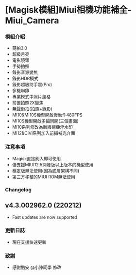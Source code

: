 # [Magisk模組]Miui相機功能補全-Miui_Camera
### 模組介紹
- 萌拍3.0
- 超級月亮
- 電影鏡頭
- 手勢拍照
- 錄影音源變焦
- 錄影HDR模式
- 錄影超級防手震(Pro)
- 多機聯錄
- 專業模式中照片風格
- 前置拍照2X變焦
- 無聲街拍(拍照+錄影)
- MI10&MI10S機型開啟慢動作480FPS
- MI10S機型開啟多攝同開(三個畫面)
- MI10系列修改為新版相機浮水印
- MI12&CIVI系列加入前攝補光介面

### 注意事項
- Magisk直接刷入即可使用
- 僅支援MIUI12.5開發版以上版本的機型使用
- 穩定版無法使用(因為底層架構不同)
- 第三方移植的MIUI ROM無法使用

### Changelog
## v4.3.002962.0 (220212)
- Fast updates are now supported

### 更新日誌
- 現在支援快速更新

### 致謝
- 感謝酷安 @小陳同學 修改
